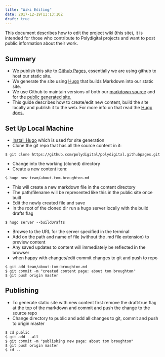 ```yaml
---
title: "Wiki Editing"
date: 2017-12-19T11:13:10Z
draft: true
---
```


This document describes how to edit the project wiki (this site), it is intended for those who contribute to Polydigital projects and want to post public information about their work.

## Summary

* We publish this site to [Github Pages](https://pages.github.com/), essentially we are using github to host our static site.  
* We generate the site using [Hugo](https://gohugo.io/) that builds Markdown into our static site.
* We use Github to maintain versions of both our [markdown source](https://github.com/polydigital/polydigital.githubpages) and for the [public generated site.](https://github.com/polydigital/polydigital.github.io)
* This guide describes how to create/edit new content, build the site locally and publish it to the web.  For more info on that read the [Hugo docs.](https://gohugo.io/documentation/)

## Set Up Local Machine

* [Install Hugo](https://gohugo.io/getting-started/installing/) which is used for site generation
* Clone the git repo that has all the source content in it:

~~~
$ git clone https://github.com/polydigital/polydigital.githubpages.git
~~~

* Change into the working (cloned) directory
* Create a new content item:

~~~
$ hugo new team/about-tom-broughton.md
~~~

* This will create a new markdown file in the content directory
* The path/filename will be represented like this in the public site once built
* Edit the newly created file and save
* In the root of the cloned dir run a hugo server locally with the build drafts flag

~~~
$ hugo server --buildDrafts
~~~

* Browse to the URL for the server specified in the terminal
* Add on the path and name of file (without the .md file extension) to preview content
* Any saved updates to content will immediately be reflected in the browser
* when happy with changes/edit commit changes to git and push to repo

~~~
$ git add team/about-tom-broughton.md
$ git commit -m "created content page: about tom broughton"
$ git push origin master
~~~

## Publishing

* To generate static site with new content first remove the draft:true flag at the top of the markdown and commit and push the change to the source repo
* Change directory to public and add all changes to git, commit and push to origin master

~~~
$ cd public
$ git add --all
$ git commit -m "publishing new page: about tom broughton"
$ git push origin master
$ cd ..
~~~
